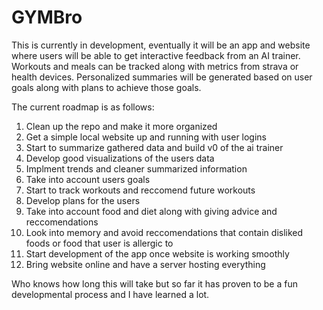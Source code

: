 # GYMBro

This is currently in development, eventually it will be an app and website where users will be able to get interactive feedback from an AI trainer. Workouts and meals can be tracked along with metrics from strava or health devices. Personalized summaries will be generated based on user goals along with plans to achieve those goals.

The current roadmap is as follows:

1. Clean up the repo and make it more organized
2. Get a simple local website up and running with user logins
3. Start to summarize gathered data and build v0 of the ai trainer
4. Develop good visualizations of the users data
5. Implment trends and cleaner summarized information
6. Take into account users goals
7. Start to track workouts and reccomend future workouts
8. Develop plans for the users
9. Take into account food and diet along with giving advice and reccomendations
10. Look into memory and avoid reccomendations that contain disliked foods or food that user is allergic to
11. Start development of the app once website is working smoothly
12. Bring website online and have a server hosting everything

Who knows how long this will take but so far it has proven to be a fun developmental process and I have learned a lot. 

